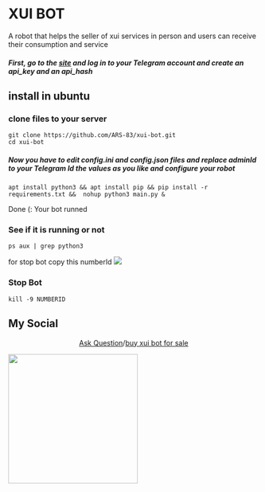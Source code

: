  <h1>XUI BOT</h1>

 A robot that helps the seller of xui services in person and users can receive their consumption and service



##### First, go to the <a href="https://my.telegram.org">site</a> and log in to your Telegram account and create an api_key and an api_hash


## install in ubuntu

### clone files to your server
```
git clone https://github.com/ARS-83/xui-bot.git
cd xui-bot
```
##### Now you have to edit config.ini and config.json files and replace adminId to your Telegram Id the values ​​as you like and configure your robot

```
apt install python3 && apt install pip && pip install -r requirements.txt &&  nohup python3 main.py &
```
Done (:
Your bot runned

### See if it is running or not
```
ps aux | grep python3
```
for stop bot copy this numberId
<img src="http://xenitgame.com/Screenshot%202024-08-02%20221816.png" />
### Stop Bot
```
kill -9 NUMBERID
```

## My Social
<p align='center'>
<a href="https://t.me/AR_S_83">Ask Question</a>/<a href="https://t.me/AR_S_83">buy xui bot for sale</a>
 
</p>

<a href="http://www.coffeete.ir/AlirezaSaeed">
       <img src="http://www.coffeete.ir/images/buttons/lemonchiffon.png" style="width:260px;" />
</a>


